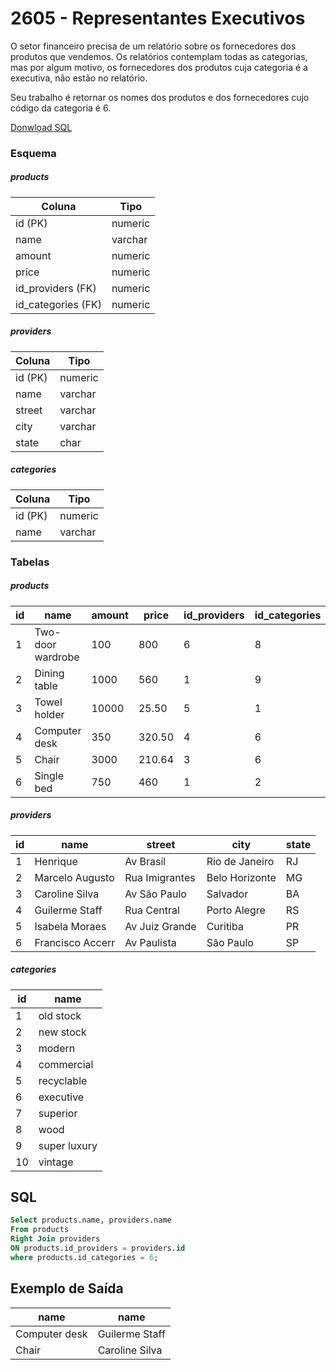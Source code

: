 # 2605 - Representantes Executivos

O setor financeiro precisa de um relatório sobre os fornecedores dos produtos que vendemos. Os relatórios contemplam todas as categorias, mas por algum motivo, os fornecedores dos produtos cuja categoria é a executiva, não estão no relatório.

Seu trabalho é retornar os nomes dos produtos e dos fornecedores cujo código da categoria é 6.

[Donwload SQL](https://www.beecrowd.com.br/repository-sql/2605.sql)

### Esquema

##### products

| Coluna             | Tipo    |
| ------------------ | ------- |
| id (PK)            | numeric |
| name               | varchar |
| amount             | numeric |
| price              | numeric |
| id_providers (FK)  | numeric |
| id_categories (FK) | numeric |

##### providers

| Coluna  | Tipo    |
| ------- | ------- |
| id (PK) | numeric |
| name    | varchar |
| street  | varchar |
| city    | varchar |
| state   | char    |

##### categories

| Coluna  | Tipo    |
| ------- | ------- |
| id (PK) | numeric |
| name    | varchar |

### Tabelas

##### products

| id  | name              | amount | price  | id_providers | id_categories |
| --- | ----------------- | ------ | ------ | ------------ | ------------- |
| 1   | Two-door wardrobe | 100    | 800    | 6            | 8             |
| 2   | Dining table      | 1000   | 560    | 1            | 9             |
| 3   | Towel holder      | 10000  | 25.50  | 5            | 1             |
| 4   | Computer desk     | 350    | 320.50 | 4            | 6             |
| 5   | Chair             | 3000   | 210.64 | 3            | 6             |
| 6   | Single bed        | 750    | 460    | 1            | 2             |

##### providers

| id  | name             | street         | city           | state |
| --- | ---------------- | -------------- | -------------- | ----- |
| 1   | Henrique         | Av Brasil      | Rio de Janeiro | RJ    |
| 2   | Marcelo Augusto  | Rua Imigrantes | Belo Horizonte | MG    |
| 3   | Caroline Silva   | Av São Paulo   | Salvador       | BA    |
| 4   | Guilerme Staff   | Rua Central    | Porto Alegre   | RS    |
| 5   | Isabela Moraes   | Av Juiz Grande | Curitiba       | PR    |
| 6   | Francisco Accerr | Av Paulista    | São Paulo      | SP    |

##### categories

| id  | name         |
| --- | ------------ |
| 1   | old stock    |
| 2   | new stock    |
| 3   | modern       |
| 4   | commercial   |
| 5   | recyclable   |
| 6   | executive    |
| 7   | superior     |
| 8   | wood         |
| 9   | super luxury |
| 10  | vintage      |

## SQL

```sql
Select products.name, providers.name
From products
Right Join providers
ON products.id_providers = providers.id
where products.id_categories = 6;
```

## Exemplo de Saída

| name          | name           |
| ------------- | -------------- |
| Computer desk | Guilerme Staff |
| Chair         | Caroline Silva |
